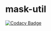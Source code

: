# mask-util
[![Codacy Badge](https://api.codacy.com/project/badge/Grade/069922c84b5f4dc4853656252f34ea4e)](https://app.codacy.com/app/akanbi/mask-util?utm_source=github.com&utm_medium=referral&utm_content=akanbi/mask-util&utm_campaign=Badge_Grade_Dashboard)